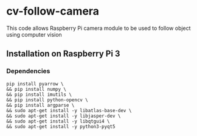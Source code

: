 # cv-follow-camera
This code allows Raspberry Pi camera module to be used to follow object using computer vision

## Installation on Raspberry Pi 3

### Dependencies
```console
pip install pyarrow \
&& pip install numpy \ 
&& pip install imutils \
&& pip install python-opencv \
&& pip install argparse \ 
&& sudo apt-get install -y libatlas-base-dev \
&& sudo apt-get install -y libjasper-dev \
&& sudo apt-get install -y libqtgui4 \
&& sudo apt-get install -y python3-pyqt5
```
